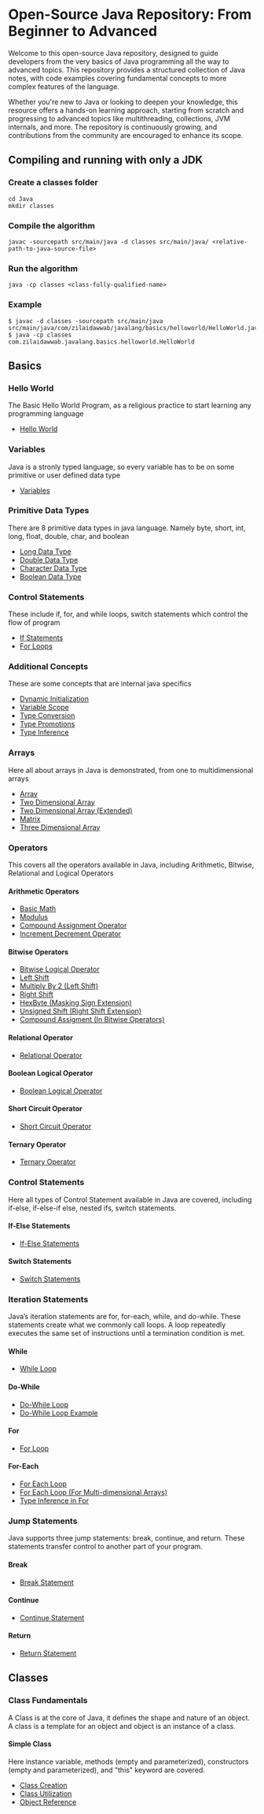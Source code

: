 # Open-Source Java Repository: From Beginner to Advanced

Welcome to this open-source Java repository, designed to guide developers from the very basics of Java programming all the way to advanced topics. This repository provides a structured collection of Java notes, with code examples covering fundamental concepts to more complex features of the language.

Whether you're new to Java or looking to deepen your knowledge, this resource offers a hands-on learning approach, starting from scratch and progressing to advanced topics like multithreading, collections, JVM internals, and more. The repository is continuously growing, and contributions from the community are encouraged to enhance its scope.

## Compiling and running with only a JDK

### Create a classes folder

```
cd Java
mkdir classes
```

### Compile the algorithm

```
javac -sourcepath src/main/java -d classes src/main/java/ <relative-path-to-java-source-file>
```

### Run the algorithm

```
java -cp classes <class-fully-qualified-name>
```

### Example

```
$ javac -d classes -sourcepath src/main/java src/main/java/com/zilaidawwab/javalang/basics/helloworld/HelloWorld.java
$ java -cp classes com.zilaidawwab.javalang.basics.helloworld.HelloWorld
```

## Basics

### Hello World
The Basic Hello World Program, as a religious practice to start learning any programming language

- [Hello World](src/main/java/com/zilaidawwab/javalang/basics/helloworld/HelloWorld.java)

### Variables
Java is a stronly typed language, so every variable has to be on some primitive or user defined data type

- [Variables](src/main/java/com/zilaidawwab/javalang/basics/variables/Variables.java)

### Primitive Data Types
There are 8 primitive data types in java language. Namely byte, short, int, long, float, double, char, and boolean

- [Long Data Type](src/main/java/com/zilaidawwab/javalang/basics/datatypes/LongDataType.java)
- [Double Data Type](src/main/java/com/zilaidawwab/javalang/basics/datatypes/DoubleDataType.java)
- [Character Data Type](src/main/java/com/zilaidawwab/javalang/basics/datatypes/CharDataType.java)
- [Boolean Data Type](src/main/java/com/zilaidawwab/javalang/basics/datatypes/BooleanDataType.java)

### Control Statements
These include if, for, and while loops, switch statements which control the flow of program

- [If Statements](src/main/java/com/zilaidawwab/javalang/basics/controlflow/IfSample.java)
- [For Loops](src/main/java/com/zilaidawwab/javalang/basics/controlflow/ForSample.java)

### Additional Concepts
These are some concepts that are internal java specifics 

- [Dynamic Initialization](src/main/java/com/zilaidawwab/javalang/basics/additionalconcepts/DynamicInitialization.java)
- [Variable Scope](src/main/java/com/zilaidawwab/javalang/basics/additionalconcepts/VariableScope.java)
- [Type Conversion](src/main/java/com/zilaidawwab/javalang/basics/additionalconcepts/TypeConversion.java)
- [Type Promotions](src/main/java/com/zilaidawwab/javalang/basics/additionalconcepts/TypePromotion.java)
- [Type Inference](src/main/java/com/zilaidawwab/javalang/basics/additionalconcepts/TypeInference.java)

### Arrays
Here all about arrays in Java is demonstrated, from one to multidimensional arrays 

- [Array](src/main/java/com/zilaidawwab/javalang/basics/arrays/Array.java)
- [Two Dimensional Array](src/main/java/com/zilaidawwab/javalang/basics/arrays/TwoDArray.java)
- [Two Dimensional Array (Extended)](src/main/java/com/zilaidawwab/javalang/basics/arrays/TwoDAgain.java)
- [Matrix](src/main/java/com/zilaidawwab/javalang/basics/arrays/Matrix.java)
- [Three Dimensional Array](src/main/java/com/zilaidawwab/javalang/basics/arrays/ThreeDArray.java)

### Operators
This covers all the operators available in Java, including Arithmetic, Bitwise, Relational and Logical Operators

#### Arithmetic Operators
- [Basic Math](src/main/java/com/zilaidawwab/javalang/basics/operators/arithmetic/BasicMath.java)
- [Modulus](src/main/java/com/zilaidawwab/javalang/basics/operators/arithmetic/Modulus.java)
- [Compound Assignment Operator](src/main/java/com/zilaidawwab/javalang/basics/operators/arithmetic/OpEquals.java)
- [Increment Decrement Operator](src/main/java/com/zilaidawwab/javalang/basics/operators/arithmetic/IncDec.java)

#### Bitwise Operators
- [Bitwise Logical Operator](src/main/java/com/zilaidawwab/javalang/basics/operators/bitwise/BitLogic.java)
- [Left Shift](src/main/java/com/zilaidawwab/javalang/basics/operators/bitwise/LeftShift.java)
- [Multiply By 2 (Left Shift)](src/main/java/com/zilaidawwab/javalang/basics/operators/bitwise/MultByTwo.java)
- [Right Shift](src/main/java/com/zilaidawwab/javalang/basics/operators/bitwise/RightShift.java)
- [HexByte (Masking Sign Extension)](src/main/java/com/zilaidawwab/javalang/basics/operators/bitwise/HexByte.java)
- [Unsigned Shift (Right Shift Extension)](src/main/java/com/zilaidawwab/javalang/basics/operators/bitwise/ByteUnShift.java)
- [Compound Assigment (In Bitwise Operators)](src/main/java/com/zilaidawwab/javalang/basics/operators/bitwise/OpBitEquals.java)

#### Relational Operator
- [Relational Operator](src/main/java/com/zilaidawwab/javalang/basics/operators/relational/RelationalOps.java)

#### Boolean Logical Operator
- [Boolean Logical Operator](src/main/java/com/zilaidawwab/javalang/basics/operators/booleanlogical/BooleanLogicalOps.java)

#### Short Circuit Operator
- [Short Circuit Operator](src/main/java/com/zilaidawwab/javalang/basics/operators/ShortCircuit/ShortCircuitLogicalOperator.java)

#### Ternary Operator
- [Ternary Operator](src/main/java/com/zilaidawwab/javalang/basics/operators/Ternary/TernaryOperator.java)

### Control Statements
Here all types of Control Statement available in Java are covered, including if-else, if-else-if else, nested ifs, switch statements.

#### If-Else Statements
- [If-Else Statements](src/main/java/com/zilaidawwab/javalang/basics/controlstatements/IfElseStatement.java)

#### Switch Statements
- [Switch Statements](src/main/java/com/zilaidawwab/javalang/basics/controlstatements/SwitchStatement.java)

### Iteration Statements
Java’s iteration statements are for, for-each, while, and do-while. These statements create what we commonly call loops. A loop repeatedly executes the same set of instructions until a termination condition is met.

#### While
- [While Loop](src/main/java/com/zilaidawwab/javalang/basics/iterationstatements/WhileLoop.java)
 
#### Do-While
- [Do-While Loop](src/main/java/com/zilaidawwab/javalang/basics/iterationstatements/DoWhileLoop.java)
- [Do-While Loop Example](src/main/java/com/zilaidawwab/javalang/basics/iterationstatements/Menu.java)

#### For
- [For Loop](src/main/java/com/zilaidawwab/javalang/basics/iterationstatements/ForLoop.java)

#### For-Each
- [For Each Loop](src/main/java/com/zilaidawwab/javalang/basics/iterationstatements/ForEachLoop.java)
- [For Each Loop (For Multi-dimensional Arrays)](src/main/java/com/zilaidawwab/javalang/basics/iterationstatements/ForEachLoopMultiDim.java)
- [Type Inference in For](src/main/java/com/zilaidawwab/javalang/basics/iterationstatements/TypeInferenceinFor.java)

### Jump Statements
Java supports three jump statements: break, continue, and return. These statements transfer control to another part of your program.

#### Break
- [Break Statement](src/main/java/com/zilaidawwab/javalang/basics/jumpstatements/Break.java)

#### Continue
- [Continue Statement](src/main/java/com/zilaidawwab/javalang/basics/jumpstatements/Continue.java)

#### Return
- [Return Statement](src/main/java/com/zilaidawwab/javalang/basics/jumpstatements/Return.java)

## Classes

### Class Fundamentals
A Class is at the core of Java, it defines the shape and nature of an object. A class is a template for an object and object is an instance of a class.

#### Simple Class
Here instance variable, methods (empty and parameterized), constructors (empty and parameterized), and "this" keyword are covered.
- [Class Creation](src/main/java/com/zilaidawwab/javalang/classes/fundamentals/Box.java)
- [Class Utilization](src/main/java/com/zilaidawwab/javalang/classes/fundamentals/BoxDemo.java)
- [Object Reference](src/main/java/com/zilaidawwab/javalang/classes/fundamentals/ObjectReference.java)
